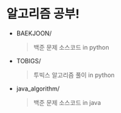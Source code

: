 # 알고리즘 공부!

- BAEKJOON/ 

  > 백준 문제 소스코드 in python

- TOBIGS/

  > 투빅스 알고리즘 풀이 in python

- java_algorithm/

  > 백준 문제 소스코드 in java
